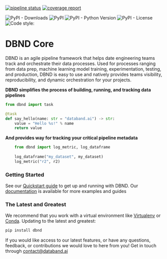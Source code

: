 [![pipeline status](https://gitlab.com/databand-ai/dbnd/badges/master/pipeline.svg)](https://gitlab.com/databand-ai/dbnd/pipelines) [![coverage report](https://gitlab.com/databand-ai/dbnd/badges/master/coverage.svg)](https://gitlab.com/databand-ai/dbnd/commits/master) 

![PyPI - Downloads](https://img.shields.io/pypi/dm/dbnd) ![PyPI](https://img.shields.io/pypi/v/dbnd) 
![PyPI - Python Version](https://img.shields.io/pypi/pyversions/dbnd) ![PyPI - License](https://img.shields.io/pypi/l/dbnd) 
![Code style: ](https://img.shields.io/badge/code%20style-black-000000.svg)

# DBND Core 

DBND is an agile pipeline framework that helps date engineering teams track and orchestrate their data processes. Used for processes ranging from data prep, machine learning model training, experimentation, testing, and production, DBND is easy to use and natively provides teams visibility, reproducibility, and dynamic orchestration for your projects.

**DBND simplifies the process of building, running, and tracking data pipelines**
 
```python
from dbnd import task

@task
def say_hello(name: str = "databand.ai") -> str:
    value = "Hello %s!" % name
    return value
```

**And provides way for tracking your critical pipeline metadata**

```python
    from dbnd import log_metric, log_dataframe
    
    log_dataframe("my_dataset", my_dataset) 
    log_metric("r2", r2)
```
 

### Getting Started
See our [Quickstart guide](https://databand.readme.io/docs/quickstart-1) to get up and running with DBND. Our [documentation](https://databand.readme.io/) is available for more examples and guides

### The Latest and Greatest
We recommend that you work with a virtual environment like [Virtualenv](https://virtualenv.pypa.io/en/latest/) or [Conda](https://docs.conda.io/en/latest/).
Updating to the latest and greatest:

```bash
pip install dbnd
```

If you would like access to our latest features, or have any questions, feedback, or contributions we would love to here from you! Get in touch through contact@databand.ai
